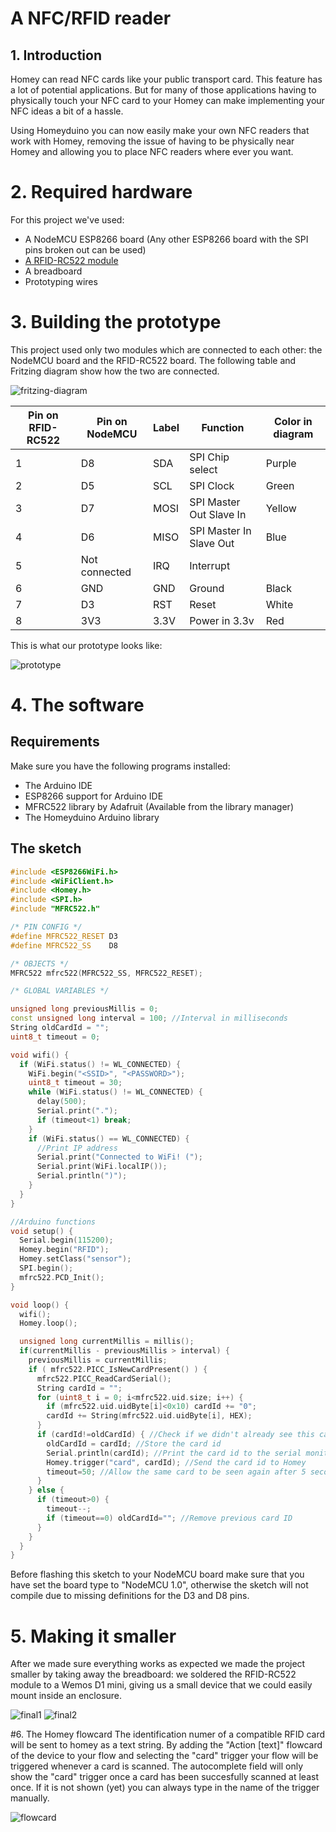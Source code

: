 # A NFC/RFID reader

## 1. Introduction
Homey can read NFC cards like your public transport card. This feature has a lot of potential applications. But for many of those applications having to physically touch your NFC card to your Homey can make implementing your NFC ideas a bit of a hassle.

Using Homeyduino you can now easily make your own NFC readers that work with Homey, removing the issue of having to be physically near Homey and allowing you to place NFC readers where ever you want.

# 2. Required hardware
For this project we've used:
* A NodeMCU ESP8266 board (Any other ESP8266 board with the SPI pins broken out can be used)
* [A RFID-RC522 module](https://www.aliexpress.com/wholesale?SearchText=RFID-RC522)
* A breadboard
* Prototyping wires

# 3. Building the prototype

This project used only two modules which are connected to each other: the NodeMCU board and the RFID-RC522 board. The following table and Fritzing diagram show how the two are connected.

![fritzing-diagram](fritzing.png)

| Pin on RFID-RC522 | Pin on NodeMCU    | Label | Function                | Color in diagram |
|-------------------|-------------------|-------|-------------------------|------------------|
| 1                 | D8                | SDA   | SPI Chip select         | Purple           |
| 2                 | D5                | SCL   | SPI Clock               | Green            |
| 3                 | D7                | MOSI  | SPI Master Out Slave In | Yellow           |
| 4                 | D6                | MISO  | SPI Master In Slave Out | Blue             |
| 5                 | Not connected     | IRQ   | Interrupt               |                  |
| 6                 | GND               | GND   | Ground                  | Black            |
| 7                 | D3                | RST   | Reset                   | White            |
| 8                 | 3V3               | 3.3V  | Power in 3.3v           | Red              |

This is what our prototype looks like:

![prototype](prototype.png)

# 4. The software

## Requirements
Make sure you have the following programs installed:
* The Arduino IDE
* ESP8266 support for Arduino IDE
* MFRC522 library by Adafruit (Available from the library manager)
* The Homeyduino Arduino library

## The sketch
```cpp
#include <ESP8266WiFi.h>
#include <WiFiClient.h>
#include <Homey.h>
#include <SPI.h>
#include "MFRC522.h"

/* PIN CONFIG */
#define MFRC522_RESET D3
#define MFRC522_SS    D8

/* OBJECTS */
MFRC522 mfrc522(MFRC522_SS, MFRC522_RESET);

/* GLOBAL VARIABLES */

unsigned long previousMillis = 0;
const unsigned long interval = 100; //Interval in milliseconds
String oldCardId = "";
uint8_t timeout = 0;

void wifi() {
  if (WiFi.status() != WL_CONNECTED) {
    WiFi.begin("<SSID>", "<PASSWORD>");
    uint8_t timeout = 30;
    while (WiFi.status() != WL_CONNECTED) {
      delay(500);
      Serial.print(".");
      if (timeout<1) break;
    }
    if (WiFi.status() == WL_CONNECTED) {
      //Print IP address
      Serial.print("Connected to WiFi! (");
      Serial.print(WiFi.localIP());
      Serial.println(")");
    }
  }
}

//Arduino functions
void setup() {
  Serial.begin(115200);
  Homey.begin("RFID");
  Homey.setClass("sensor");
  SPI.begin();
  mfrc522.PCD_Init();
}

void loop() {
  wifi();
  Homey.loop();

  unsigned long currentMillis = millis();
  if(currentMillis - previousMillis > interval) {
    previousMillis = currentMillis;
    if ( mfrc522.PICC_IsNewCardPresent() ) {
      mfrc522.PICC_ReadCardSerial();
      String cardId = "";
      for (uint8_t i = 0; i<mfrc522.uid.size; i++) {
        if (mfrc522.uid.uidByte[i]<0x10) cardId += "0";
        cardId += String(mfrc522.uid.uidByte[i], HEX);
      }
      if (cardId!=oldCardId) { //Check if we didn't already see this card
        oldCardId = cardId; //Store the card id
        Serial.println(cardId); //Print the card id to the serial monitor
        Homey.trigger("card", cardId); //Send the card id to Homey
        timeout=50; //Allow the same card to be seen again after 5 seconds (50*100ms)
      }
    } else {
      if (timeout>0) {
        timeout--;
        if (timeout==0) oldCardId=""; //Remove previous card ID
      }
    }
  }
}
```

Before flashing this sketch to your NodeMCU board make sure that you have set the board type to "NodeMCU 1.0", otherwise the sketch will not compile due to missing definitions for the D3 and D8 pins.

# 5. Making it smaller

After we made sure everything works as expected we made the project smaller by taking away the breadboard: we soldered the RFID-RC522 module to a Wemos D1 mini, giving us a small device that we could easily mount inside an enclosure.

![final1](final1.jpg)
![final2](final2.jpg)

#6. The Homey flowcard
The identification numer of a compatible RFID card will be sent to homey as a text string. By adding the "Action [text]" flowcard of the device to your flow and selecting the "card" trigger your flow will be triggered whenever a card is scanned. The autocomplete field will only show the "card" trigger once a card has been succesfully scanned at least once. If it is not shown (yet) you can always type in the name of the trigger manually.

![flowcard](flowcard.png)
